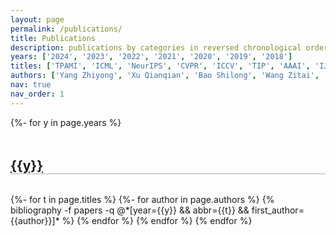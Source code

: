 ```yaml
---
layout: page
permalink: /publications/
title: Publications
description: publications by categories in reversed chronological order.
years: ['2024', '2023', '2022', '2021', '2020', '2019', '2018']
titles: ['TPAMI', 'ICML', 'NeurIPS', 'CVPR', 'ICCV', 'TIP', 'AAAI', 'IJCAI', 'MM', 'IJCV' ]
authors: ['Yang Zhiyong', 'Xu Qianqian', 'Bao Shilong', 'Wang Zitai', 'Wen Peisong', 'Shao Huiyang', 'Gao Peifeng', 'Jiang Yangbangyan' ,'Ma Ke', 'Cao Tianwei', 'Hou Wenzheng', 'Cao Zongsheng', 'Hao Qianxiu', 'Jiang Xuan', 'Chen Junyu', 'Dai Siran', 'Li Feiran', 'Hua Cong']
nav: true
nav_order: 1
---
```

<!-- _pages/publications.md -->
<div class="publications">

{%- for y in page.years %}
  <h2 class="col-sm-10" style="padding-top: 1rem; margin-bottom:2rem; margin-top: 2rem; border-bottom: 1px solid rgba(0,0,0,0.3); color: rgb(189, 37, 181); padding-left: 0px;"><a href="#">{{y}}</a></h2>
  {%- for t in page.titles %}
    {%- for author in page.authors %}
      {% bibliography -f papers -q @*[year={{y}} && abbr={{t}} && first_author={{author}}]* %}
    {% endfor %}
  {% endfor %}
{% endfor %}

</div>

